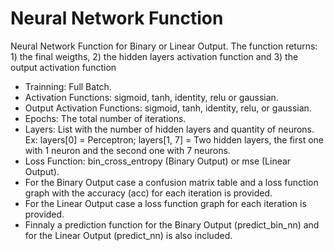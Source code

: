 # Neural Network Function

Neural Network Function for Binary or Linear Output. The function returns: 1) the final weigths, 2) the hidden layers activation function and 3) the output activation function

* Trainning: Full Batch.
* Activation Functions: sigmoid, tanh,  identity, relu or gaussian.
* Output Activation Functions: sigmoid, tanh,  identity, relu, or gaussian.
* Epochs: The total number of iterations.
* Layers: List with the number of hidden layers and quantity of neurons. Ex: layers[0] = Perceptron; layers[1, 7] = Two hidden layers, the first one with 1 neuron and the second one with 7 neurons.
* Loss Function: bin_cross_entropy (Binary Output) or mse (Linear Output).
* For the Binary Output case a confusion matrix table and a loss function graph with the accuracy (acc) for each iteration is provided.
* For the Linear Output case a loss function graph for each iteration is provided.
* Finnaly a prediction function for the Binary Output (predict_bin_nn) and for the Linear Output (predict_nn) is also included.
